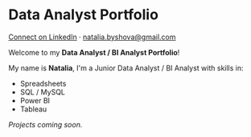 # Data Analyst Portfolio

[Connect on LinkedIn](https://www.linkedin.com/in/natalia-byshova/) · natalia.byshova@gmail.com

Welcome to my **Data Analyst / BI Analyst Portfolio**!

My name is **Natalia**, I'm a Junior Data Analyst / BI Analyst with skills in:
- Spreadsheets
- SQL / MySQL
- Power BI
- Tableau

*Projects coming soon.*